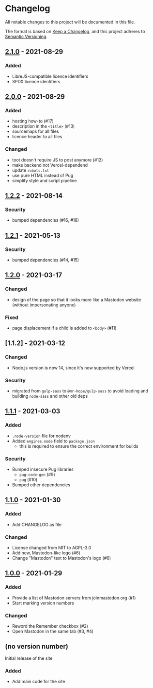 # Changelog

All notable changes to this project will be documented in this file.

The format is based on [Keep a Changelog](https://keepachangelog.com/en/1.0.0/), and this project adheres to [Semantic Versioning](https://semver.org/spec/v2.0.0.html).

## [2.1.0] - 2021-08-29

### Added

- LibreJS-compatible licence identifiers
- SPDX licence identifiers

## [2.0.0] - 2021-08-29

### Added

- hosting how-to (#17)
- description in the `<title>` (#13)
- sourcemaps for all files
- licence header to all files

### Changed

- toot doesn't require JS to post anymore (#12)
- make backend not Vercel-dependend
- update `robots.txt`
- use pure HTML instead of Pug
- simplify style and script pipeline

## [1.2.2] - 2021-08-14

### Security

- bumped dependencies (#16, #18)

## [1.2.1] - 2021-05-13

### Security

- bumped dependencies (#14, #15)

## [1.2.0] - 2021-03-17

### Changed

- design of the page so that it looks more like a Mastodon website (without impersonating anyone)

### Fixed

- page displacement if a child is added to `<body>` (#11)

## [1.1.2] - 2021-03-12

### Changed

- Node.js version is now 14, since it's now supported by Vercel

### Security

- migrated from `gulp-sass` to `@mr-hope/gulp-sass` to avoid loading and building `node-sass` and other old deps

## [1.1.1] - 2021-03-03

### Added

- `.node-version` file for nodenv
- Added `engines.node` field to `package.json`
  - this is required to ensure the correct environment for builds

### Security

- Bumped insecure Pug libraries
  - `pug-code-gen` (#9)
  - `pug` (#10)
- Bumped other dependencies

## [1.1.0] - 2021-01-30

### Added

- Add CHANGELOG as file

### Changed

- License changed from MIT to AGPL-3.0
- Add new, Mastodon-like logo (#6)
- Change "Mastodon" text to Mastodon's logo (#6)

## [1.0.0] - 2021-01-29

### Added

- Provide a list of Mastodon servers from joinmastodon.org (#1)
- Start marking version numbers

### Changed

- Reword the Remember checkbox (#2)
- Open Mastodon in the same tab (#3, #4)

## (no version number)

Initial release of the site

### Added

- Add main code for the site

[Unreleased]: https://codeberg.org/kytta/toot/compare/v2.1.0...HEAD
[2.1.0]: https://codeberg.org/kytta/toot/compare/v2.0.0...v2.1.0
[2.0.0]: https://codeberg.org/kytta/toot/compare/v1.2.2...v2.0.0
[1.2.2]: https://codeberg.org/kytta/toot/compare/v1.2.1...v1.2.2
[1.2.1]: https://codeberg.org/kytta/toot/compare/v1.2.0...v1.2.1
[1.2.0]: https://codeberg.org/kytta/toot/compare/v1.1.2...v1.2.0
[1.1.1]: https://codeberg.org/kytta/toot/compare/v1.1.1...v1.1.2
[1.1.1]: https://codeberg.org/kytta/toot/compare/v1.1.0...v1.1.1
[1.1.0]: https://codeberg.org/kytta/toot/compare/v1.0.0...v1.1.0
[1.0.0]: https://codeberg.org/kytta/toot/compare/e85aa15400bcdbcccf655d331f72df8304744b85...v1.0.0

